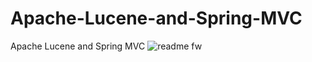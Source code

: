 # Apache-Lucene-and-Spring-MVC
Apache Lucene and Spring MVC
![readme fw](https://cloud.githubusercontent.com/assets/11141060/21255465/ba0199b2-c374-11e6-8ea7-1174aabdbf79.png)
